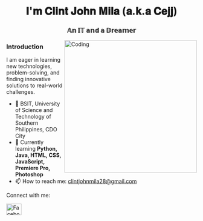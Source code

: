 
<h1 align="center">𝐈'𝐦 𝐂𝐥𝐢𝐧𝐭 𝐉𝐨𝐡𝐧 𝐌𝐢𝐥𝐚 (𝐚.𝐤.𝐚 𝐂𝐞𝐣𝐣)</h1>
<h3 align="center">𝔸𝕟 𝕀𝕋 𝕒𝕟𝕕 𝕒 𝔻𝕣𝕖𝕒𝕞𝕖𝕣</h3>
<img align="right" alt="Coding" width="350" src="https://github.com/user-attachments/assets/5a5c918d-afba-4488-af01-3ea45aef4b8c">

<h3 align="left">Introduction</h3>
<p>I am eager in learning new technologies, problem-solving, and finding innovative solutions to real-world challenges.</p>

<ul>
  <li>🏫 BSIT, University of Science and Technology of Southern Philippines, CDO City</li>
  <li>🌱 Currently learning <strong>Python, Java, HTML, CSS, JavaScript, Premiere Pro, Photoshop</strong></li>
  <li>📫 How to reach me: <a href="mailto:clintjohnmila28@gmail.com">clintjohnmila28@gmail.com</a></li>
</ul>

  
 Connect with me:

<p align="left" style="display: flex; gap: 10px;">
   <a href="https://www.facebook.com/cejj.m/" target="_blank">
    <img src="https://raw.githubusercontent.com/rahuldkjain/github-profile-readme-generator/master/src/images/icons/Social/facebook.svg" alt="Facebook" height="30" width="40" />
  </a>


